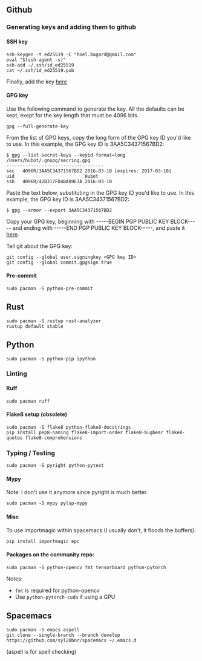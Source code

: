 ## Github
### Generating keys and adding them to github
#### SSH key
```
ssh-keygen -t ed25519 -C "hoel.bagard@gmail.com"
eval "$(ssh-agent -s)"
ssh-add ~/.ssh/id_ed25519
cat ~/.ssh/id_ed25519.pub
```
Finally, add the key [here](https://github.com/settings/keys)

#### GPG key
Use the following command to generate the key. All the defaults can be kept, exept for the key length that must be 4096 bits.
```
gpg --full-generate-key
```

From the list of GPG keys, copy the long form of the GPG key ID you'd like to use. In this example, the GPG key ID is 3AA5C34371567BD2:
```
$ gpg --list-secret-keys --keyid-format=long
/Users/hubot/.gnupg/secring.gpg
------------------------------------
sec   4096R/3AA5C34371567BD2 2016-03-10 [expires: 2017-03-10]
uid                          Hubot 
ssb   4096R/42B317FD4BA89E7A 2016-03-10
```

Paste the text below, substituting in the GPG key ID you'd like to use. In this example, the GPG key ID is 3AA5C34371567BD2:
```
$ gpg --armor --export 3AA5C34371567BD2
```

Copy your GPG key, beginning with -----BEGIN PGP PUBLIC KEY BLOCK----- and ending with -----END PGP PUBLIC KEY BLOCK-----, and paste it [here](https://github.com/settings/keys).

Tell git about the GPG key:
```
git config --global user.signingkey <GPG key ID>
git config --global commit.gpgsign true
```

#### Pre-commit
```
sudo pacman -S python-pre-commit
```

## Rust

```
sudo pacman -S rustup rust-analyzer
rustup default stable
```

## Python
```
sudo pacman -S python-pip ipython
```
### Linting

#### Ruff
```
sudo pacman ruff
```

#### Flake8 setup (obsolete)
```
sudo pacman -S flake8 python-flake8-docstrings
pip install pep8-naming flake8-import-order flake8-bugbear flake8-quotes flake8-comprehensions
```

### Typing / Testing
```
sudo pacman -S pyright python-pytest
```

#### Mypy
Note: I don't use it anymore since pyright is much better.
```
sudo pacman -S mypy pylsp-mypy
```

#### Misc
To use importmagic within spacemacs (I usually don't, it floods the buffers):
```
pip install importmagic epc 
```

#### Packages on the community repo:
```
sudo pacman -S python-opencv fmt tensorboard python-pytorch
```
Notes:
- `fmt` is required for python-opencv
- Use `python-pytorch-cuda` if using a GPU
 
## Spacemacs
```
sudo pacman -S emacs aspell
git clone --single-branch --branch develop https://github.com/syl20bnr/spacemacs ~/.emacs.d
```

(aspell is for spell checking)
